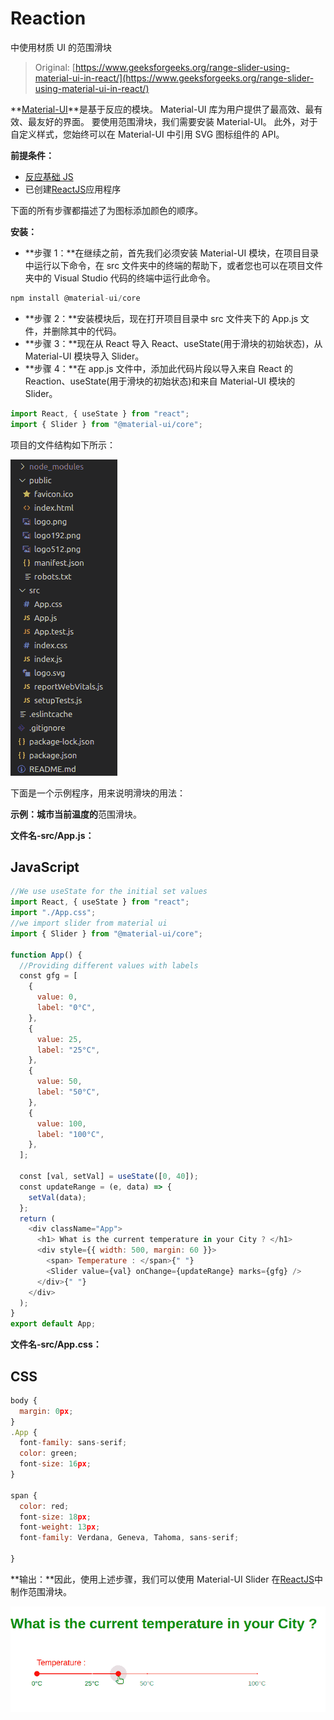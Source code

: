 # Reaction

中使用材质 UI 的范围滑块

> Original: [https://www.geeksforgeeks.org/range-slider-using-material-ui-in-react/](https://www.geeksforgeeks.org/range-slider-using-material-ui-in-react/)

**[Material-UI](https://www.geeksforgeeks.org/material-ui-introduction-and-installation-for-react/)**是基于反应的模块。 Material-UI 库为用户提供了最高效、最有效、最友好的界面。 要使用范围滑块，我们需要安装 Material-UI。 此外，对于自定义样式，您始终可以在 Material-UI 中引用 SVG 图标组件的 API。

**前提条件：**

*   [反应基础 JS](https://www.geeksforgeeks.org/reactjs/)
*   已创建[ReactJS](https://www.geeksforgeeks.org/reactjs/)应用程序

下面的所有步骤都描述了为图标添加颜色的顺序。

**安装：**

*   **步骤 1：**在继续之前，首先我们必须安装 Material-UI 模块，在项目目录中运行以下命令，在 src 文件夹中的终端的帮助下，或者您也可以在项目文件夹中的 Visual Studio 代码的终端中运行此命令。

```jsx
npm install @material-ui/core  
```

*   **步骤 2：**安装模块后，现在打开项目目录中 src 文件夹下的 App.js 文件，并删除其中的代码。
*   **步骤 3：**现在从 React 导入 React、useState(用于滑块的初始状态)，从 Material-UI 模块导入 Slider。
*   **步骤 4：**在 app.js 文件中，添加此代码片段以导入来自 React 的 Reaction、useState(用于滑块的初始状态)和来自 Material-UI 模块的 Slider。

```jsx
import React, { useState } from "react";
import { Slider } from "@material-ui/core";
```

项目的文件结构如下所示：

![](img/5ebf32007592e95a63404f3c32660eaf.png)

下面是一个示例程序，用来说明滑块的用法：

**示例：城市当前温度的**范围滑块。

**文件名-src/App.js：**

## JavaScript

```jsx
//We use useState for the initial set values
import React, { useState } from "react";
import "./App.css";
//we import slider from material ui
import { Slider } from "@material-ui/core";

function App() {
  //Providing different values with labels
  const gfg = [
    {
      value: 0,
      label: "0°C",
    },
    {
      value: 25,
      label: "25°C",
    },
    {
      value: 50,
      label: "50°C",
    },
    {
      value: 100,
      label: "100°C",
    },
  ];

  const [val, setVal] = useState([0, 40]);
  const updateRange = (e, data) => {
    setVal(data);
  };
  return (
    <div className="App">
      <h1> What is the current temperature in your City ? </h1>
      <div style={{ width: 500, margin: 60 }}>
        <span> Temperature : </span>{" "}
        <Slider value={val} onChange={updateRange} marks={gfg} />
      </div>{" "}
    </div>
  );
}
export default App;
```

**文件名-src/App.css：**

## CSS

```jsx
body {
  margin: 0px;
}
.App {
  font-family: sans-serif;
  color: green;
  font-size: 16px;
}

span {
  color: red;
  font-size: 18px;
  font-weight: 13px;
  font-family: Verdana, Geneva, Tahoma, sans-serif;

}
```

**输出：**因此，使用上述步骤，我们可以使用 Material-UI Slider 在[ReactJS](https://www.geeksforgeeks.org/reactjs/)中制作范围滑块。

![](img/ea90aa37bc7cef65a806590478f739f0.png)